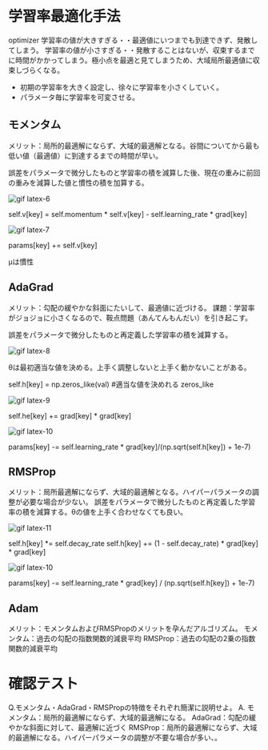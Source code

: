 # 学習率最適化手法
optimizer
学習率の値が大きすぎる・・最適値にいつまでも到達できず、発散してしまう。
学習率の値が小さすぎる・・発散することはないが、収束するまでに時間がかかってしまう。極小点を最適と見てしまうため、大域局所最適値に収束しづらくなる。

- 初期の学習率を大きく設定し、徐々に学習率を小さくしていく。
- パラメータ毎に学習率を可変させる。

## モメンタム
メリット：局所的最適解にならず、大域的最適解となる。谷間についてから最も低い値（最適値）に到達するまでの時間が早い。

誤差をパラメータで微分したものと学習率の積を減算した後、現在の重みに前回の重みを減算した値と慣性の積を加算する。

![gif latex-6](https://user-images.githubusercontent.com/85814165/140569963-f38c4a8c-2e14-4189-9086-b6d204f7fd2d.gif)

self.v[key] = self.momentum * self.v[key] - self.learning_rate * grad[key]

![gif latex-7](https://user-images.githubusercontent.com/85814165/140569998-48463342-ede4-4c4b-aefe-3d9a45d24c3d.gif)

params[key] += self.v[key]

μは慣性

## AdaGrad
メリット：勾配の緩やかな斜面にたいして、最適値に近づける。
課題：学習率がジョジョに小さくなるので、鞍点問題（あんてんもんだい）を引き起こす。

誤差をパラメータで微分したものと再定義した学習率の積を減算する。

![gif latex-8](https://user-images.githubusercontent.com/85814165/140571338-57122eba-9a58-466a-8d8a-950a8948dfe3.gif)

θは最初適当な値を決める。上手く調整しないと上手く動かないことがある。

self.h[key] = np.zeros_like(val) #適当な値を決めれる zeros_like

![gif latex-9](https://user-images.githubusercontent.com/85814165/140571418-11bf34bf-f190-4177-862d-026121dd16ef.gif)

self.he[key] += grad[key] * grad[key]

![gif latex-10](https://user-images.githubusercontent.com/85814165/140571559-4bd23419-e2a1-4f2d-b571-b514222d07fe.gif)

params[key] -= self.learning_rate * grad[key]/(np.sqrt(self.h[key]) + 1e-7)

## RMSProp
メリット：局所最適解にならず、大域的最適解となる。ハイパーパラメータの調整が必要な場合が少ない。
誤差をパラメータで微分したものと再定義した学習率の積を減算する。θの値を上手く合わせなくても良い。

![gif latex-11](https://user-images.githubusercontent.com/85814165/140572512-97f61313-518d-46e4-a482-31cff86f83c9.gif)

self.h[key] *= self.decay_rate
self.h[key] += (1 - self.decay_rate) * grad[key] * grad[key]

![gif latex-10](https://user-images.githubusercontent.com/85814165/140572520-eba7add5-b5df-44dd-be5b-27ddd935debe.gif)

params[key] -= self.learning_rate * grad[key] / (np.sqrt(self.h[key]) + 1e-7)

## Adam
メリット：モメンタムおよびRMSPropのメリットを孕んだアルゴリズム。
モメンタム：過去の勾配の指数関数的減衰平均
RMSProp：過去の勾配の2乗の指数関数的減衰平均

# 確認テスト
Q.モメンタム・AdaGrad・RMSPropの特徴をそれぞれ簡潔に説明せよ。
A.
モメンタム：局所的最適解にならず、大域的最適解になる。
AdaGrad：勾配の緩やかな斜面に対して、最適解に近づく
RMSProp：局所的最適解にならず、大域的最適解になる。ハイパーパラメータの調整が不要な場合が多い、。
